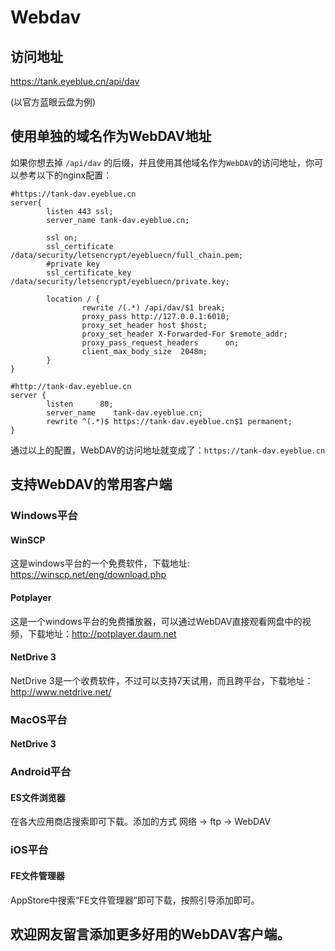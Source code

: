 # Webdav

## 访问地址
https://tank.eyeblue.cn/api/dav

(以官方蓝眼云盘为例)

## 使用单独的域名作为WebDAV地址
如果你想去掉 `/api/dav` 的后缀，并且使用其他域名作为`WebDAV`的访问地址，你可以参考以下的nginx配置：

```shell
#https://tank-dav.eyeblue.cn
server{
        listen 443 ssl;
        server_name tank-dav.eyeblue.cn;

        ssl on;
        ssl_certificate /data/security/letsencrypt/eyebluecn/full_chain.pem;
        #private key
        ssl_certificate_key /data/security/letsencrypt/eyebluecn/private.key;

        location / {
                rewrite /(.*) /api/dav/$1 break;
                proxy_pass http://127.0.0.1:6010;
                proxy_set_header host $host;
                proxy_set_header X-Forwarded-For $remote_addr;
                proxy_pass_request_headers      on;
                client_max_body_size  2048m;
        }
}

#http://tank-dav.eyeblue.cn
server {
        listen      80;
        server_name    tank-dav.eyeblue.cn;
        rewrite ^(.*)$ https://tank-dav.eyeblue.cn$1 permanent;
}

```

通过以上的配置，WebDAV的访问地址就变成了：`https://tank-dav.eyeblue.cn`


## 支持WebDAV的常用客户端

### Windows平台

#### WinSCP
这是windows平台的一个免费软件，下载地址: https://winscp.net/eng/download.php

#### Potplayer
这是一个windows平台的免费播放器，可以通过WebDAV直接观看网盘中的视频，下载地址：http://potplayer.daum.net

#### NetDrive 3
NetDrive 3是一个收费软件，不过可以支持7天试用，而且跨平台，下载地址：http://www.netdrive.net/

### MacOS平台

#### NetDrive 3

### Android平台

#### ES文件浏览器
在各大应用商店搜索即可下载。添加的方式 网络 -> ftp -> WebDAV

### iOS平台

#### FE文件管理器
AppStore中搜索“FE文件管理器”即可下载，按照引导添加即可。

## 欢迎网友留言添加更多好用的WebDAV客户端。
